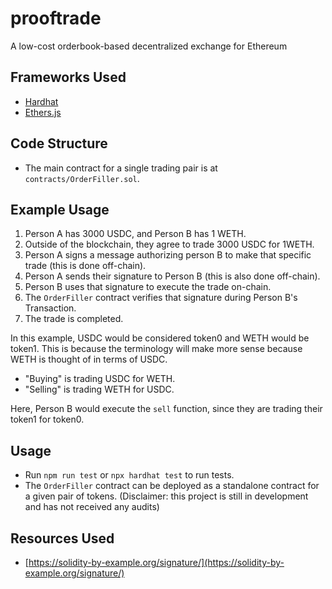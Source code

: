 # prooftrade
A low-cost orderbook-based decentralized exchange for Ethereum

## Frameworks Used
- [Hardhat](https://hardhat.org/)
- [Ethers.js](https://docs.ethers.io/v5/)

## Code Structure
- The main contract for a single trading pair is at `contracts/OrderFiller.sol`.

## Example Usage
1. Person A has 3000 USDC, and Person B has 1 WETH.
2. Outside of the blockchain, they agree to trade 3000 USDC for 1WETH.
3. Person A signs a message authorizing person B to make that specific trade (this is done off-chain).
4. Person A sends their signature to Person B (this is also done off-chain).
5. Person B uses that signature to execute the trade on-chain.
6. The `OrderFiller` contract verifies that signature during Person B's Transaction.
7. The trade is completed.

In this example, USDC would be considered token0 and WETH would be token1.
This is because the terminology will make more sense because WETH is thought of in terms of USDC.

- "Buying" is trading USDC for WETH.
- "Selling" is trading WETH for USDC.

Here, Person B would execute the `sell` function, since they are trading their token1 for token0.

## Usage
- Run `npm run test` or `npx hardhat test` to run tests.
- The `OrderFiller` contract can be deployed as a standalone contract for a given pair of tokens.
(Disclaimer: this project is still in development and has not received any audits)

## Resources Used
- [https://solidity-by-example.org/signature/](https://solidity-by-example.org/signature/)
